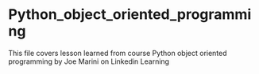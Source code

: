 # Python_object_oriented_programming



This file covers lesson learned from course Python object oriented programming by Joe Marini on Linkedin Learning
